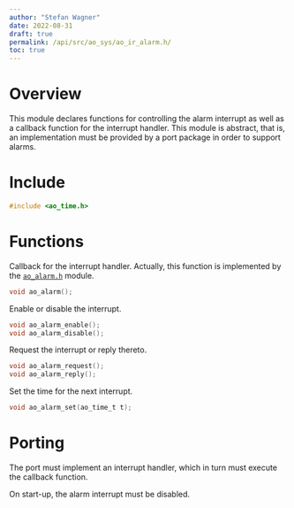 ```yaml
---
author: "Stefan Wagner"
date: 2022-08-31
draft: true
permalink: /api/src/ao_sys/ao_ir_alarm.h/
toc: true
---
```


# Overview

This module declares functions for controlling the alarm interrupt as well as a callback function for the interrupt handler. This module is abstract, that is, an implementation must be provided by a port package in order to support alarms.

# Include

```c
#include <ao_time.h>
```

# Functions

Callback for the interrupt handler. Actually, this function is implemented by the [`ao_alarm.h`](ao_alarm.h.md) module.

```c
void ao_alarm();
```

Enable or disable the interrupt.

```c
void ao_alarm_enable();
void ao_alarm_disable();
```

Request the interrupt or reply thereto.

```c
void ao_alarm_request();
void ao_alarm_reply();
```

Set the time for the next interrupt.

```c
void ao_alarm_set(ao_time_t t);
```

# Porting

The port must implement an interrupt handler, which in turn must execute the callback function.

On start-up, the alarm interrupt must be disabled.

